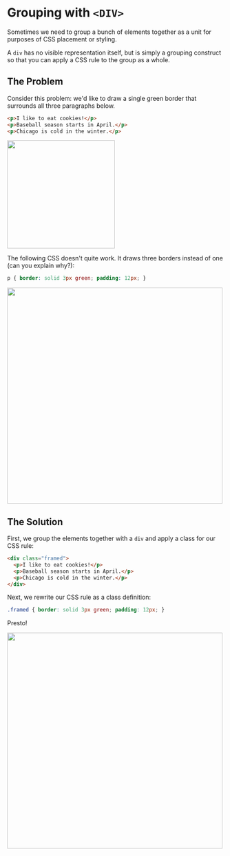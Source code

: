 # Grouping with `<DIV>`

Sometimes we need to group a bunch of elements together
as a unit for purposes of CSS placement or styling.

A `div` has no visible representation itself, but is simply
a grouping construct so that you can apply a CSS rule to the
group as a whole.

## The Problem

Consider this problem: we'd like to draw a single green border that
surrounds all three paragraphs below.

``` html
<p>I like to eat cookies!</p>
<p>Baseball season starts in April.</p>
<p>Chicago is cold in the winter.</p>
```

<p><img width="250" src="https://www.evernote.com/l/AAZ_8XTB-jBCWYbF5mkJVWSNSiPVkQUFQDwB/image.png"></p>

The following CSS doesn't quite work.  It draws three borders instead of one (can you explain why?):

``` css
p { border: solid 3px green; padding: 12px; }
```

<img width="500" src="https://www.evernote.com/l/AAbKRrYqiExCnq8p_BqjmlxUlRRCm3WzOZsB/image.png">

## The Solution

First, we group the elements together with a `div` and apply a class
for our CSS rule:

``` html
<div class="framed">
  <p>I like to eat cookies!</p>
  <p>Baseball season starts in April.</p>
  <p>Chicago is cold in the winter.</p>
</div>
```

Next, we rewrite our CSS rule as a class definition:

``` css
.framed { border: solid 3px green; padding: 12px; }
```

Presto!

<img width="500" src="https://www.evernote.com/l/AAZhIKITeTVKvrqTlvWaO2l3NfNti4be0_oB/image.png">
